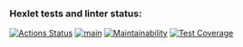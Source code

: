 ### Hexlet tests and linter status:
[![Actions Status](https://github.com/dmanufriev/java-project-78/actions/workflows/hexlet-check.yml/badge.svg)](https://github.com/dmanufriev/java-project-78/actions)
[![main](https://github.com/dmanufriev/java-project-78/actions/workflows/main.yml/badge.svg)](https://github.com/dmanufriev/java-project-78/actions/workflows/main.yml)
[![Maintainability](https://api.codeclimate.com/v1/badges/23e17436ce96a74f8a85/maintainability)](https://codeclimate.com/github/dmanufriev/java-project-78/maintainability)
[![Test Coverage](https://api.codeclimate.com/v1/badges/23e17436ce96a74f8a85/test_coverage)](https://codeclimate.com/github/dmanufriev/java-project-78/test_coverage)

